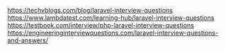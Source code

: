 https://techvblogs.com/blog/laravel-interview-questions
https://www.lambdatest.com/learning-hub/laravel-interview-questions
https://testbook.com/interview/php-laravel-interview-questions
https://engineeringinterviewquestions.com/laravel-interview-questions-and-answers/
